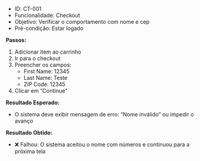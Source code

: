 - ID: CT-001
- Funcionalidade: Checkout
- Objetivo: Verificar o comportamento com nome e cep
- Pré-condição: Estar logado

**Passos:**
1. Adicionar item ao carrinho
2. Ir para o checkout
3. Preencher os campos:
   - First Name: 12345
   - Last Name: Teste
   - ZIP Code: 12345
4. Clicar em “Continue”

**Resultado Esperado:**
- O sistema deve exibir mensagem de erro: “Nome inválido” ou impedir o avanço

**Resultado Obtido:**
- ❌ Falhou: O sistema aceitou o nome com números e continuou para a próxima tela
